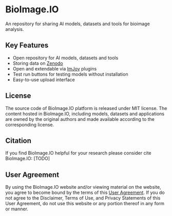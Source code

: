 # BioImage.IO

An repository for sharing AI models, datasets and tools for bioimage analysis.

## Key Features
 * Open repository for AI models, datasets and tools
 * Storing data on [Zenodo](https://zenodo.org)
 * Open and extendable via [ImJoy](https://imjoy.io) plugins
 * Test run buttons for testing models without installation
 * Easy-to-use upload interface


## License

The source code of BioImage.IO platform is released under MIT license. The content hosted in BioImage.IO, including models, datasets and applications are owned by the original authors and made available according to the corresponding license.

## Citation
If you find BioImage.IO helpful for your research please consider cite BioImage.IO: [TODO]

## User Agreement
By using the BioImage.IO website and/or viewing material on the website, you agree to become bound by the terms of this [User Agreement](./docs/user_agreement.md). If you do not agree to the Disclaimer, Terms of Use, and Privacy Statements of this User Agreement, do not use this website or any portion thereof in any form or manner.